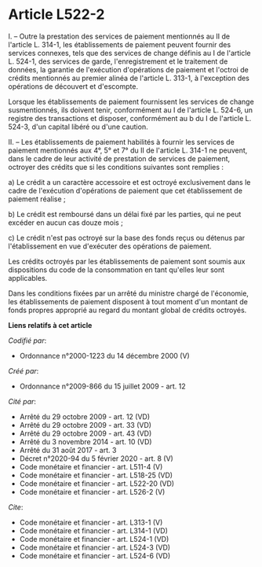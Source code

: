 # Article L522-2

I. – Outre la prestation des services de paiement mentionnés au II de l'article L. 314-1, les établissements de paiement
peuvent fournir des services connexes, tels que des services de change définis au I de l'article L. 524-1, des services de
garde, l'enregistrement et le traitement de données, la garantie de l'exécution d'opérations de paiement et l'octroi de
crédits mentionnés au premier alinéa de l'article L. 313-1, à l'exception des opérations de découvert et d'escompte.

Lorsque les établissements de paiement fournissent les services de change susmentionnés, ils doivent tenir, conformément au I
de l'article L. 524-6, un registre des transactions et disposer, conformément au b du I de l'article L. 524-3, d'un capital
libéré ou d'une caution.

II. – Les établissements de paiement habilités à fournir les services de paiement mentionnés aux 4°, 5° et 7° du II de
l'article L. 314-1 ne peuvent, dans le cadre de leur activité de prestation de services de paiement, octroyer des crédits que
si les conditions suivantes sont remplies :

a) Le crédit a un caractère accessoire et est octroyé exclusivement dans le cadre de l'exécution d'opérations de paiement que
cet établissement de paiement réalise ;

b) Le crédit est remboursé dans un délai fixé par les parties, qui ne peut excéder en aucun cas douze mois ;

c) Le crédit n'est pas octroyé sur la base des fonds reçus ou détenus par l'établissement en vue d'exécuter des opérations de
paiement.

Les crédits octroyés par les établissements de paiement sont soumis aux dispositions du code de la consommation en tant
qu'elles leur sont applicables.

Dans les conditions fixées par un arrêté du ministre chargé de l'économie, les établissements de paiement disposent à tout
moment d'un montant de fonds propres approprié au regard du montant global de crédits octroyés.

**Liens relatifs à cet article**

_Codifié par_:

  - Ordonnance n°2000-1223 du 14 décembre 2000 (V)

_Créé par_:

  - Ordonnance n°2009-866 du 15 juillet 2009 - art. 12

_Cité par_:

  - Arrêté du 29 octobre 2009 - art. 12 (VD)
  - Arrêté du 29 octobre 2009 - art. 33 (VD)
  - Arrêté du 29 octobre 2009 - art. 43 (VD)
  - Arrêté du 3 novembre 2014 - art. 10 (VD)
  - Arrêté du 31 août 2017 - art. 3
  - Décret n°2020-94 du 5 février 2020 - art. 8 (V)
  - Code monétaire et financier - art. L511-4 (V)
  - Code monétaire et financier - art. L518-25 (VD)
  - Code monétaire et financier - art. L522-20 (VD)
  - Code monétaire et financier - art. L526-2 (V)

_Cite_:

  - Code monétaire et financier - art. L313-1 (V)
  - Code monétaire et financier - art. L314-1 (VD)
  - Code monétaire et financier - art. L524-1 (VD)
  - Code monétaire et financier - art. L524-3 (VD)
  - Code monétaire et financier - art. L524-6 (VD)
